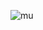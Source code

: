 
![mu](https://github.com/alaosama/JavaScript_Project/assets/144958643/683e06f4-0f89-40e9-b71c-709c8587f779)
